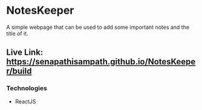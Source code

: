 # NotesKeeper

A simple webpage that can be used to add some important notes and the title of it.

## Live Link: https://senapathisampath.github.io/NotesKeeper/build

### Technologies
* ReactJS
